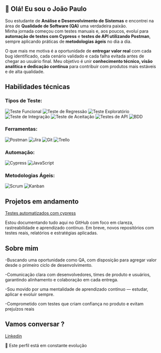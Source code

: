 ## 👋 Olá! Eu sou o João Paulo


Sou estudante de **Análise e Desenvolvimento de Sistemas** e encontrei na área de **Qualidade de Software (QA)** uma verdadeira paixão.  
Minha jornada começou com testes manuais e, aos poucos, evoluí para **automação de testes com Cypress** e **testes de API utilizando Postman**, sempre aplicando práticas de **metodologias ágeis** no dia a dia.

O que mais me motiva é a oportunidade de **entregar valor real** com cada bug identificado, cada cenário validado e cada falha evitada antes de chegar ao usuário final. Meu objetivo é unir **conhecimento técnico, visão analítica e dedicação contínua** para contribuir com produtos mais estáveis e de alta qualidade. 

## Habilidades técnicas 

### Tipos de Teste:
![Teste Funcional](https://img.shields.io/badge/TESTE%20FUNCIONAL-blue?style=for-the-badge)
![Teste de Regressão](https://img.shields.io/badge/TESTE%20DE%20REGRESSÃO-purple?style=for-the-badge)
![Teste Exploratório](https://img.shields.io/badge/TESTE%20EXPLORATÓRIO-pink?style=for-the-badge)
![Teste de Integração](https://img.shields.io/badge/TESTE%20DE%20INTEGRAÇÃO-orange?style=for-the-badge)
![Teste de Aceitação](https://img.shields.io/badge/TESTE%20DE%20ACEITAÇÃO-darkgreen?style=for-the-badge)
![Testes de API](https://img.shields.io/badge/TESTES%20DE%20API-lightblue?style=for-the-badge)
![BDD](https://img.shields.io/badge/BDD%20(GHERKIN)-green?style=for-the-badge)

### Ferramentas:
![Postman](https://img.shields.io/badge/Postman-FF6C37?style=for-the-badge&logo=postman&logoColor=white)
![Jira](https://img.shields.io/badge/Jira-0052CC?style=for-the-badge&logo=jira&logoColor=white)
![Git](https://img.shields.io/badge/Git-F05032?style=for-the-badge&logo=git&logoColor=white)
![Trello](https://img.shields.io/badge/Trello-0052CC?style=for-the-badge&logo=trello&logoColor=white)

### Automação:
![Cypress](https://img.shields.io/badge/Cypress-17202C?style=for-the-badge&logo=cypress&logoColor=white)
![JavaScript](https://img.shields.io/badge/JavaScript-323330?style=for-the-badge&logo=javascript&logoColor=F7DF1E)

### Metodologias Ágeis:
![Scrum](https://img.shields.io/badge/Scrum-6DB33F?style=for-the-badge)
![Kanban](https://img.shields.io/badge/Kanban-0079BF?style=for-the-badge) 

## Projetos em andamento 
[Testes automatizados com cypress](https://github.com/JoaoPauloQA/testes-automatizados-com-cypress)

Estou documentando tudo aqui no GitHub com foco em clareza, rastreabilidade e aprendizado contínuo. Em breve, novos repositórios com testes reais, relatórios e estratégias aplicadas.

## Sobre mim
-Buscando uma oportunidade como QA, com disposição para agregar valor desde o primeiro ciclo de desenvolvimento.

-Comunicação clara com desenvolvedores, times de produto e usuários, garantindo alinhamento e colaboração em cada entrega.

-Sou movido por uma mentalidade de aprendizado contínuo — estudar, aplicar e evoluir sempre. 

-Comprometido com testes que criam confiança no produto e evitam prejuízos reais

## Vamos conversar ? 

[Linkedin](https://www.linkedin.com/in/jo%C3%A3o-paulo-6a1b3a207/)


📌 Este perfil está em constante evolução
